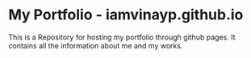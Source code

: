 # My Portfolio - iamvinayp.github.io

This is a Repository for hosting my portfolio through github pages.
It contains all the information about me and my works. 
